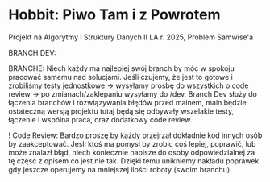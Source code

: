 # Hobbit: Piwo Tam i z Powrotem
Projekt na Algorytmy i Struktury Danych II LA r. 2025, Problem Samwise'a

BRANCH DEV:

BRANCHE: Niech każdy ma najlepiej swój branch by móc w spokoju pracować samemu nad solucjami. Jeśli czujemy, że jest to gotowe i zrobiliśmy testy jednostkowe -> wysyłamy prośbę do wszystkich o code review -> po zmianach/zaklepaniu wysyłamy do /dev. Branch Dev służy do łączenia branchów i rozwiązywania błędów przed mainem, main będzie ostateczną wersją projektu
tutaj będą się odbywały wszelakie testy, łączenie i wspólna praca, oraz dodatkowy code review.

! Code Review: Bardzo proszę by każdy przejrzał dokładnie kod innych osób by zaakceptować. Jeśli ktoś ma pomysł by zrobic coś lepiej, poprawić, lub może znalazł błąd, niech koniecznie napisze do osoby odpowiedzialnej za tę część z opisem co jest nie tak. Dzięki temu unikniemy nakładu poprawek gdy jeszcze operujemy na mniejszej ilości roboty (swoim branchu).
